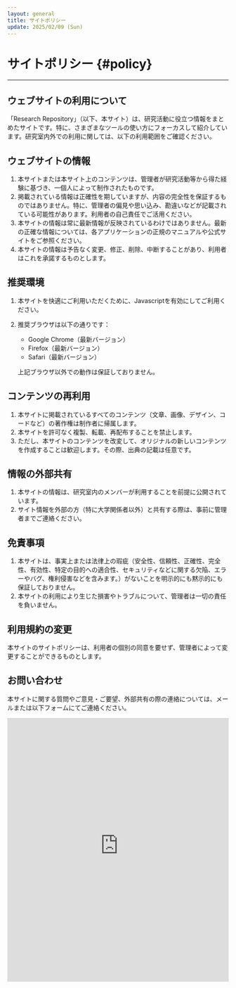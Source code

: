 ```yaml
---
layout: general
title: サイトポリシー
update: 2025/02/09 (Sun)
---
```


# サイトポリシー {#policy}
---

## ウェブサイトの利用について
「Research Repository」（以下、本サイト）は、研究活動に役立つ情報をまとめたサイトです。特に、さまざまなツールの使い方にフォーカスして紹介しています。研究室内外での利用に関しては、以下の利用範囲をご確認ください。

## ウェブサイトの情報
1. 本サイトまたは本サイト上のコンテンツは、管理者が研究活動等から得た経験に基づき、一個人によって制作されたものです。
2. 掲載されている情報は正確性を期していますが、内容の完全性を保証するものではありません。特に、管理者の偏見や思い込み、勘違いなどが記載されている可能性があります。利用者の自己責任でご活用ください。
3. 本サイトの情報は常に最新情報が反映されているわけではありません。最新の正確な情報については、各アプリケーションの正規のマニュアルや公式サイトをご参照ください。
4. 本サイトの情報は予告なく変更、修正、削除、中断することがあり、利用者はこれを承諾するものとします。

## 推奨環境
1. 本サイトを快適にご利用いただくために、Javascriptを有効にしてご利用ください。
2. 推奨ブラウザは以下の通りです：
   - Google Chrome（最新バージョン）
   - Firefox（最新バージョン）
   - Safari（最新バージョン）

   上記ブラウザ以外での動作は保証しておりません。

## コンテンツの再利用
1. 本サイトに掲載されているすべてのコンテンツ（文章、画像、デザイン、コードなど）の著作権は制作者に帰属します。
2. 本サイトを許可なく複製、転載、再配布することを禁止します。
3. ただし、本サイトのコンテンツを改変して、オリジナルの新しいコンテンツを作成することは歓迎します。その際、出典の記載は任意です。

## 情報の外部共有
1. 本サイトの情報は、研究室内のメンバーが利用することを前提に公開されています。
2. サイト情報を外部の方（特に大学関係者以外）と共有する際は、事前に管理者までご連絡ください。

## 免責事項
1. 本サイトは、事実上または法律上の瑕疵（安全性、信頼性、正確性、完全性、有効性、特定の目的への適合性、セキュリティなどに関する欠陥、エラーやバグ、権利侵害などを含みます。）がないことを明示的にも黙示的にも保証しておりません。
2. 本サイトの利用により生じた損害やトラブルについて、管理者は一切の責任を負いません。

## 利用規約の変更
本サイトのサイトポリシーは、利用者の個別の同意を要せず、管理者によって変更することができるものとします。

## お問い合わせ
本サイトに関する質問やご意見・ご要望、外部共有の際の連絡については、メールまたは以下フォームにてご連絡ください。

<aside>
   <div>
   <iframe src="https://mulberry-reaction-0b7.notion.site/ebd/194c2bc6190780bf94c6e8955613d430" width="100%" height="600" frameborder="0" allowfullscreen />
   </div>
</aside>


## 制作者情報 {#creator-info}

**眞子 日佳里**
- 2024年度　修士卒
- Mail: 6223529＊ed.tus.ac.jp（＊→＠）

## 更新情報


- 2025/02/09：フォームを追加。サイトポリシーの一部を更新。
- 2025/01/13：サイトポリシーを作成。
